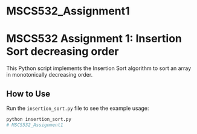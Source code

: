 # MSCS532_Assignment1
# MSCS532 Assignment 1: Insertion Sort decreasing order

This Python script implements the Insertion Sort algorithm to sort an array in monotonically decreasing order.

## How to Use

Run the `insertion_sort.py` file to see the example usage:

```bash
python insertion_sort.py
# MSCS532_Assignment1